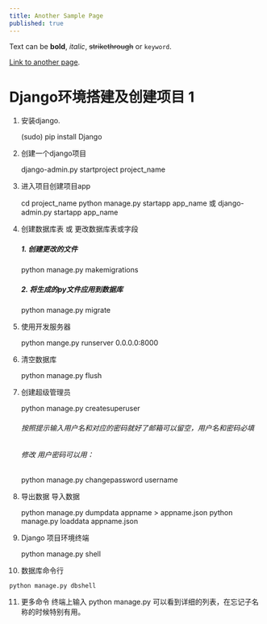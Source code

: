 ```yaml
---
title: Another Sample Page
published: true
---
```


Text can be **bold**, _italic_, ~~strikethrough~~ or `keyword`.

[Link to another page](another-page).

# [](#Header-1)Django环境搭建及创建项目 1
1. 安装django.

    (sudo) pip install Django
    
2. 创建一个django项目

    django-admin.py startproject project_name
3. 进入项目创建项目app

    cd project_name
    python manage.py startapp app_name 或 django-admin.py startapp app_name

4. 创建数据库表 或 更改数据库表或字段

    ##### 1. 创建更改的文件
    python manage.py makemigrations
    #####  2. 将生成的py文件应用到数据库
    python manage.py migrate

5. 使用开发服务器

    python mange.py runserver 0.0.0.0:8000
6.  清空数据库

    python manage.py flush
    
7.  创建超级管理员

    python manage.py createsuperuser
    ###### 按照提示输入用户名和对应的密码就好了邮箱可以留空，用户名和密码必填
    ###### 修改 用户密码可以用：
    python manage.py changepassword username
    
8.  导出数据 导入数据

    python manage.py dumpdata appname > appname.json
    python manage.py loaddata appname.json
    
9.  Django 项目环境终端

    python manage.py shell

10.  数据库命令行

    python manage.py dbshell

11.  更多命令
 终端上输入 python manage.py 可以看到详细的列表，在忘记子名称的时候特别有用。

